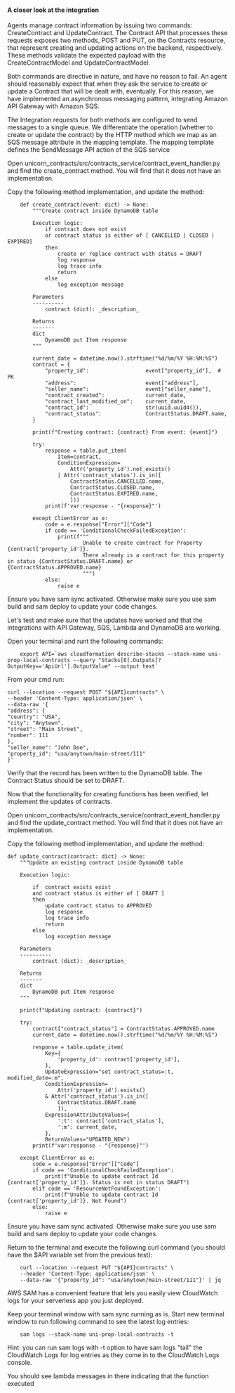 <!-- Creating contracts -->
#### A closer look at the integration
Agents manage contract information by issuing two commands: CreateContract and UpdateContract. The Contract API that processes these requests exposes two methods, POST and PUT, on the Contracts resource, that represent creating and updating actions on the backend, respectively. These methods validate the expected payload with the CreateContractModel and UpdateContractModel.

Both commands are directive in nature, and have no reason to fail. An agent should reasonably expect that when they ask the service to create or update a Contract that will be dealt with, eventually. For this reason, we have implemented an asynchronous messaging pattern, integrating Amazon API Gateway with Amazon SQS.

The Integration requests for both methods are configured to send messages to a single queue. We differentiate the operation (whether to create or update the contract) by the HTTP method which we map as an SQS message attribute in the mapping template. The mapping template defines the SendMessage API action of the SQS service

<!-- update the create method  -->
Open unicorn_contracts/src/contracts_service/contract_event_handler.py and find the create_contract method. You will find that it does not have an implementation.

Copy the following method implementation, and update the method:


        def create_contract(event: dict) -> None:
            """Create contract inside DynamoDB table

            Execution logic:
                if contract does not exist
                or contract status is either of [ CANCELLED | CLOSED | EXPIRED]
                then
                    create or replace contract with status = DRAFT
                    log response
                    log trace info
                    return
                else
                    log exception message

            Parameters
            ----------
                contract (dict): _description_

            Returns
            -------
            dict
                DynamoDB put Item response
            """

            current_date = datetime.now().strftime("%d/%m/%Y %H:%M:%S")
            contract = {
                "property_id":                  event["property_id"],  # PK
                "address":                      event["address"],
                "seller_name":                  event["seller_name"],
                "contract_created":             current_date,
                "contract_last_modified_on":    current_date,
                "contract_id":                  str(uuid.uuid4()),
                "contract_status":              ContractStatus.DRAFT.name,
            }

            print(f"Creating contract: {contract} From event: {event}")

            try:
                response = table.put_item(
                    Item=contract,
                    ConditionExpression=
                        Attr('property_id').not_exists()
                    | Attr('contract_status').is_in([
                        ContractStatus.CANCELLED.name,
                        ContractStatus.CLOSED.name,
                        ContractStatus.EXPIRED.name,
                        ]))
                print(f'var:response - "{response}"')
                
            except ClientError as e:
                code = e.response["Error"]["Code"]
                if code == 'ConditionalCheckFailedException':
                    print(f"""
                            Unable to create contract for Property {contract['property_id']}.
                            There already is a contract for this property in status {ContractStatus.DRAFT.name} or {ContractStatus.APPROVED.name}
                            """)
                else:
                    raise e


Ensure you have sam sync activated. Otherwise make sure you use sam build and sam deploy to update your code changes.

<!-- Testing the creation of new contracts -->
Let's test and make sure that the updates have worked and that the integrations with API Gateway, SQS, Lambda and DynamoDB are working.

Open your terminal and runt the following commands:

        export API=`aws cloudformation describe-stacks --stack-name uni-prop-local-contracts --query "Stacks[0].Outputs[?OutputKey=='ApiUrl'].OutputValue" --output text`     

From your cmd run:

    curl --location --request POST "${API}contracts" \
    --header 'Content-Type: application/json' \
    --data-raw '{
    "address": {
    "country": "USA",
    "city": "Anytown",
    "street": "Main Street",
    "number": 111
    },
    "seller_name": "John Doe",
    "property_id": "usa/anytown/main-street/111"
    }'

Verify that the record has been written to the DynamoDB table. The Contract Status should be set to DRAFT.

<!-- Updating Contracts -->
Now that the functionality for creating functions has been verified, let implement the updates of contracts.

Open unicorn_contracts/src/contracts_service/contract_event_handler.py and find the update_contract method. You will find that it does not have an implementation.

Copy the following method implementation, and update the method:

    def update_contract(contract: dict) -> None:
        """Update an existing contract inside DynamoDB table

        Execution logic:

            if  contract exists exist
            and contract status is either of [ DRAFT ]
            then
                update contract status to APPROVED
                log response
                log trace info
                return
            else
                log exception message

        Parameters
        ----------
            contract (dict): _description_

        Returns
        -------
        dict
            DynamoDB put Item response
        """

        print(f"Updating contract: {contract}")

        try:
            contract["contract_status"] = ContractStatus.APPROVED.name
            current_date = datetime.now().strftime("%d/%m/%Y %H:%M:%S")

            response = table.update_item(
                Key={
                    'property_id': contract['property_id'],
                },
                UpdateExpression="set contract_status=:t, modified_date=:m",
                ConditionExpression=
                    Attr('property_id').exists()
                & Attr('contract_status').is_in([
                    ContractStatus.DRAFT.name
                    ]),
                ExpressionAttributeValues={
                    ':t': contract['contract_status'],
                    ':m': current_date,
                },
                ReturnValues="UPDATED_NEW")
            print(f'var:response - "{response}"')
            
        except ClientError as e:
            code = e.response["Error"]["Code"]
            if code == 'ConditionalCheckFailedException':
                print(f"Unable to update contract Id {contract['property_id']}. Status is not in status DRAFT")
            elif code == 'ResourceNotFoundException':
                print(f"Unable to update contract Id {contract['property_id']}. Not Found")
            else:
                raise e

<!-- Testing the updates of contracts -->
Ensure you have sam sync activated. Otherwise make sure you use sam build and sam deploy to update your code changes.

Return to the terminal and execute the following curl command (you should have the $API variable set from the previous test):        

        curl --location --request PUT "${API}contracts" \
        --header 'Content-Type: application/json' \
        --data-raw '{"property_id": "usa/anytown/main-street/111"}' | jq

<!-- Review the logs -->
AWS SAM has a convenient feature that lets you easily view CloudWatch logs for your serverless app you just deployed.

Keep your terminal window with sam sync running as is. Start new terminal window to run following command to see the latest log entries:

        sam logs --stack-name uni-prop-local-contracts -t

Hint: you can run sam logs with -t option to have sam logs "tail" the CloudWatch Logs for log entries as they come in to the CloudWatch Logs console.

You should see lambda messages in there indicating that the function executed        